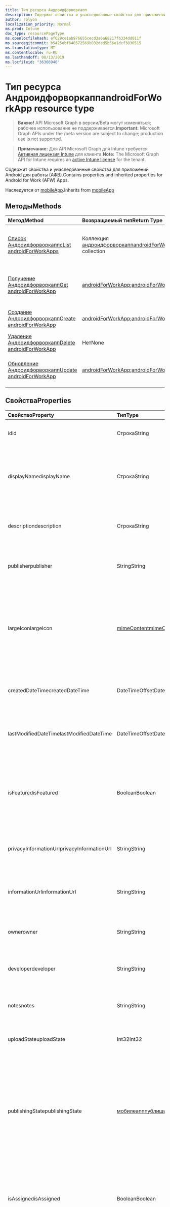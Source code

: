 ```yaml
---
title: Тип ресурса Андроидфорворкапп
description: Содержит свойства и унаследованные свойства для приложений Android для работы (АФВ).
author: rolyon
localization_priority: Normal
ms.prod: Intune
doc_type: resourcePageType
ms.openlocfilehash: ef629ce1ab976655cecd3a6a68217fb334dd011f
ms.sourcegitcommit: b5425ebf648572569b032ded5b56e1dcf3830515
ms.translationtype: MT
ms.contentlocale: ru-RU
ms.lasthandoff: 08/13/2019
ms.locfileid: "36366940"
---
```

# <a name="androidforworkapp-resource-type"></a><span data-ttu-id="93e79-103">Тип ресурса Андроидфорворкапп</span><span class="sxs-lookup"><span data-stu-id="93e79-103">androidForWorkApp resource type</span></span>

> <span data-ttu-id="93e79-104">**Важно!** API Microsoft Graph в версии/Beta могут изменяться; рабочее использование не поддерживается.</span><span class="sxs-lookup"><span data-stu-id="93e79-104">**Important:** Microsoft Graph APIs under the /beta version are subject to change; production use is not supported.</span></span>

> <span data-ttu-id="93e79-105">**Примечание:** Для API Microsoft Graph для Intune требуется [Активная лицензия Intune](https://go.microsoft.com/fwlink/?linkid=839381) для клиента.</span><span class="sxs-lookup"><span data-stu-id="93e79-105">**Note:** The Microsoft Graph API for Intune requires an [active Intune license](https://go.microsoft.com/fwlink/?linkid=839381) for the tenant.</span></span>

<span data-ttu-id="93e79-106">Содержит свойства и унаследованные свойства для приложений Android для работы (АФВ).</span><span class="sxs-lookup"><span data-stu-id="93e79-106">Contains properties and inherited properties for Android for Work (AFW) Apps.</span></span>


<span data-ttu-id="93e79-107">Наследуется от [mobileApp](../resources/intune-apps-mobileapp.md).</span><span class="sxs-lookup"><span data-stu-id="93e79-107">Inherits from [mobileApp](../resources/intune-apps-mobileapp.md)</span></span>

## <a name="methods"></a><span data-ttu-id="93e79-108">Методы</span><span class="sxs-lookup"><span data-stu-id="93e79-108">Methods</span></span>
|<span data-ttu-id="93e79-109">Метод</span><span class="sxs-lookup"><span data-stu-id="93e79-109">Method</span></span>|<span data-ttu-id="93e79-110">Возвращаемый тип</span><span class="sxs-lookup"><span data-stu-id="93e79-110">Return Type</span></span>|<span data-ttu-id="93e79-111">Описание</span><span class="sxs-lookup"><span data-stu-id="93e79-111">Description</span></span>|
|:---|:---|:---|
|[<span data-ttu-id="93e79-112">Список Андроидфорворкаппс</span><span class="sxs-lookup"><span data-stu-id="93e79-112">List androidForWorkApps</span></span>](../api/intune-apps-androidforworkapp-list.md)|<span data-ttu-id="93e79-113">Коллекция [андроидфорворкапп](../resources/intune-apps-androidforworkapp.md)</span><span class="sxs-lookup"><span data-stu-id="93e79-113">[androidForWorkApp](../resources/intune-apps-androidforworkapp.md) collection</span></span>|<span data-ttu-id="93e79-114">Список свойств и связей объектов [андроидфорворкапп](../resources/intune-apps-androidforworkapp.md) .</span><span class="sxs-lookup"><span data-stu-id="93e79-114">List properties and relationships of the [androidForWorkApp](../resources/intune-apps-androidforworkapp.md) objects.</span></span>|
|[<span data-ttu-id="93e79-115">Получение Андроидфорворкапп</span><span class="sxs-lookup"><span data-stu-id="93e79-115">Get androidForWorkApp</span></span>](../api/intune-apps-androidforworkapp-get.md)|<span data-ttu-id="93e79-116">[androidForWorkApp](../resources/intune-apps-androidforworkapp.md);</span><span class="sxs-lookup"><span data-stu-id="93e79-116">[androidForWorkApp](../resources/intune-apps-androidforworkapp.md)</span></span>|<span data-ttu-id="93e79-117">Чтение свойств и связей объекта [андроидфорворкапп](../resources/intune-apps-androidforworkapp.md) .</span><span class="sxs-lookup"><span data-stu-id="93e79-117">Read properties and relationships of the [androidForWorkApp](../resources/intune-apps-androidforworkapp.md) object.</span></span>|
|[<span data-ttu-id="93e79-118">Создание Андроидфорворкапп</span><span class="sxs-lookup"><span data-stu-id="93e79-118">Create androidForWorkApp</span></span>](../api/intune-apps-androidforworkapp-create.md)|<span data-ttu-id="93e79-119">[androidForWorkApp](../resources/intune-apps-androidforworkapp.md);</span><span class="sxs-lookup"><span data-stu-id="93e79-119">[androidForWorkApp](../resources/intune-apps-androidforworkapp.md)</span></span>|<span data-ttu-id="93e79-120">Создание нового объекта [андроидфорворкапп](../resources/intune-apps-androidforworkapp.md) .</span><span class="sxs-lookup"><span data-stu-id="93e79-120">Create a new [androidForWorkApp](../resources/intune-apps-androidforworkapp.md) object.</span></span>|
|[<span data-ttu-id="93e79-121">Удаление Андроидфорворкапп</span><span class="sxs-lookup"><span data-stu-id="93e79-121">Delete androidForWorkApp</span></span>](../api/intune-apps-androidforworkapp-delete.md)|<span data-ttu-id="93e79-122">Нет</span><span class="sxs-lookup"><span data-stu-id="93e79-122">None</span></span>|<span data-ttu-id="93e79-123">Удаляет объект [андроидфорворкапп](../resources/intune-apps-androidforworkapp.md).</span><span class="sxs-lookup"><span data-stu-id="93e79-123">Deletes a [androidForWorkApp](../resources/intune-apps-androidforworkapp.md).</span></span>|
|[<span data-ttu-id="93e79-124">Обновление Андроидфорворкапп</span><span class="sxs-lookup"><span data-stu-id="93e79-124">Update androidForWorkApp</span></span>](../api/intune-apps-androidforworkapp-update.md)|<span data-ttu-id="93e79-125">[androidForWorkApp](../resources/intune-apps-androidforworkapp.md);</span><span class="sxs-lookup"><span data-stu-id="93e79-125">[androidForWorkApp](../resources/intune-apps-androidforworkapp.md)</span></span>|<span data-ttu-id="93e79-126">Обновление свойств объекта [андроидфорворкапп](../resources/intune-apps-androidforworkapp.md) .</span><span class="sxs-lookup"><span data-stu-id="93e79-126">Update the properties of a [androidForWorkApp](../resources/intune-apps-androidforworkapp.md) object.</span></span>|

## <a name="properties"></a><span data-ttu-id="93e79-127">Свойства</span><span class="sxs-lookup"><span data-stu-id="93e79-127">Properties</span></span>
|<span data-ttu-id="93e79-128">Свойство</span><span class="sxs-lookup"><span data-stu-id="93e79-128">Property</span></span>|<span data-ttu-id="93e79-129">Тип</span><span class="sxs-lookup"><span data-stu-id="93e79-129">Type</span></span>|<span data-ttu-id="93e79-130">Описание</span><span class="sxs-lookup"><span data-stu-id="93e79-130">Description</span></span>|
|:---|:---|:---|
|<span data-ttu-id="93e79-131">id</span><span class="sxs-lookup"><span data-stu-id="93e79-131">id</span></span>|<span data-ttu-id="93e79-132">Строка</span><span class="sxs-lookup"><span data-stu-id="93e79-132">String</span></span>|<span data-ttu-id="93e79-133">Ключ объекта.</span><span class="sxs-lookup"><span data-stu-id="93e79-133">Key of the entity.</span></span> <span data-ttu-id="93e79-134">Наследуется от [mobileApp](../resources/intune-apps-mobileapp.md).</span><span class="sxs-lookup"><span data-stu-id="93e79-134">Inherited from [mobileApp](../resources/intune-apps-mobileapp.md)</span></span>|
|<span data-ttu-id="93e79-135">displayName</span><span class="sxs-lookup"><span data-stu-id="93e79-135">displayName</span></span>|<span data-ttu-id="93e79-136">Строка</span><span class="sxs-lookup"><span data-stu-id="93e79-136">String</span></span>|<span data-ttu-id="93e79-137">Название приложения, которое предоставил или импортировал администратор.</span><span class="sxs-lookup"><span data-stu-id="93e79-137">The admin provided or imported title of the app.</span></span> <span data-ttu-id="93e79-138">Наследуется от [mobileApp](../resources/intune-apps-mobileapp.md).</span><span class="sxs-lookup"><span data-stu-id="93e79-138">Inherited from [mobileApp](../resources/intune-apps-mobileapp.md)</span></span>|
|<span data-ttu-id="93e79-139">description</span><span class="sxs-lookup"><span data-stu-id="93e79-139">description</span></span>|<span data-ttu-id="93e79-140">Строка</span><span class="sxs-lookup"><span data-stu-id="93e79-140">String</span></span>|<span data-ttu-id="93e79-141">Описание приложения.</span><span class="sxs-lookup"><span data-stu-id="93e79-141">The description of the app.</span></span> <span data-ttu-id="93e79-142">Наследуется от [mobileApp](../resources/intune-apps-mobileapp.md).</span><span class="sxs-lookup"><span data-stu-id="93e79-142">Inherited from [mobileApp](../resources/intune-apps-mobileapp.md)</span></span>|
|<span data-ttu-id="93e79-143">publisher</span><span class="sxs-lookup"><span data-stu-id="93e79-143">publisher</span></span>|<span data-ttu-id="93e79-144">String</span><span class="sxs-lookup"><span data-stu-id="93e79-144">String</span></span>|<span data-ttu-id="93e79-145">Издатель приложения.</span><span class="sxs-lookup"><span data-stu-id="93e79-145">The publisher of the app.</span></span> <span data-ttu-id="93e79-146">Наследуется от [mobileApp](../resources/intune-apps-mobileapp.md).</span><span class="sxs-lookup"><span data-stu-id="93e79-146">Inherited from [mobileApp](../resources/intune-apps-mobileapp.md)</span></span>|
|<span data-ttu-id="93e79-147">largeIcon</span><span class="sxs-lookup"><span data-stu-id="93e79-147">largeIcon</span></span>|[<span data-ttu-id="93e79-148">mimeContent</span><span class="sxs-lookup"><span data-stu-id="93e79-148">mimeContent</span></span>](../resources/intune-shared-mimecontent.md)|<span data-ttu-id="93e79-149">Представляет большой значок, который отображается в сведениях о приложении, используется для отправки значка.</span><span class="sxs-lookup"><span data-stu-id="93e79-149">The large icon, to be displayed in the app details and used for upload of the icon.</span></span> <span data-ttu-id="93e79-150">Наследуется от [mobileApp](../resources/intune-apps-mobileapp.md).</span><span class="sxs-lookup"><span data-stu-id="93e79-150">Inherited from [mobileApp](../resources/intune-apps-mobileapp.md)</span></span>|
|<span data-ttu-id="93e79-151">createdDateTime</span><span class="sxs-lookup"><span data-stu-id="93e79-151">createdDateTime</span></span>|<span data-ttu-id="93e79-152">DateTimeOffset</span><span class="sxs-lookup"><span data-stu-id="93e79-152">DateTimeOffset</span></span>|<span data-ttu-id="93e79-153">Дата и время создания приложения.</span><span class="sxs-lookup"><span data-stu-id="93e79-153">The date and time the app was created.</span></span> <span data-ttu-id="93e79-154">Наследуется от [mobileApp](../resources/intune-apps-mobileapp.md).</span><span class="sxs-lookup"><span data-stu-id="93e79-154">Inherited from [mobileApp](../resources/intune-apps-mobileapp.md)</span></span>|
|<span data-ttu-id="93e79-155">lastModifiedDateTime</span><span class="sxs-lookup"><span data-stu-id="93e79-155">lastModifiedDateTime</span></span>|<span data-ttu-id="93e79-156">DateTimeOffset</span><span class="sxs-lookup"><span data-stu-id="93e79-156">DateTimeOffset</span></span>|<span data-ttu-id="93e79-157">Дата и время последнего изменения приложения.</span><span class="sxs-lookup"><span data-stu-id="93e79-157">The date and time the app was last modified.</span></span> <span data-ttu-id="93e79-158">Наследуется от [mobileApp](../resources/intune-apps-mobileapp.md).</span><span class="sxs-lookup"><span data-stu-id="93e79-158">Inherited from [mobileApp](../resources/intune-apps-mobileapp.md)</span></span>|
|<span data-ttu-id="93e79-159">isFeatured</span><span class="sxs-lookup"><span data-stu-id="93e79-159">isFeatured</span></span>|<span data-ttu-id="93e79-160">Boolean</span><span class="sxs-lookup"><span data-stu-id="93e79-160">Boolean</span></span>|<span data-ttu-id="93e79-161">Значение, которое показывает, отмечено ли приложение как подобранное администратором. Наследуется от объекта [mobileApp](../resources/intune-apps-mobileapp.md).</span><span class="sxs-lookup"><span data-stu-id="93e79-161">The value indicating whether the app is marked as featured by the admin. Inherited from [mobileApp](../resources/intune-apps-mobileapp.md)</span></span>|
|<span data-ttu-id="93e79-162">privacyInformationUrl</span><span class="sxs-lookup"><span data-stu-id="93e79-162">privacyInformationUrl</span></span>|<span data-ttu-id="93e79-163">String</span><span class="sxs-lookup"><span data-stu-id="93e79-163">String</span></span>|<span data-ttu-id="93e79-164">URL-адрес заявления о конфиденциальности.</span><span class="sxs-lookup"><span data-stu-id="93e79-164">The privacy statement Url.</span></span> <span data-ttu-id="93e79-165">Наследуется от [mobileApp](../resources/intune-apps-mobileapp.md).</span><span class="sxs-lookup"><span data-stu-id="93e79-165">Inherited from [mobileApp](../resources/intune-apps-mobileapp.md)</span></span>|
|<span data-ttu-id="93e79-166">informationUrl</span><span class="sxs-lookup"><span data-stu-id="93e79-166">informationUrl</span></span>|<span data-ttu-id="93e79-167">String</span><span class="sxs-lookup"><span data-stu-id="93e79-167">String</span></span>|<span data-ttu-id="93e79-168">URL-адрес страницы с дополнительными сведениями.</span><span class="sxs-lookup"><span data-stu-id="93e79-168">The more information Url.</span></span> <span data-ttu-id="93e79-169">Наследуется от [mobileApp](../resources/intune-apps-mobileapp.md).</span><span class="sxs-lookup"><span data-stu-id="93e79-169">Inherited from [mobileApp](../resources/intune-apps-mobileapp.md)</span></span>|
|<span data-ttu-id="93e79-170">owner</span><span class="sxs-lookup"><span data-stu-id="93e79-170">owner</span></span>|<span data-ttu-id="93e79-171">String</span><span class="sxs-lookup"><span data-stu-id="93e79-171">String</span></span>|<span data-ttu-id="93e79-172">Владелец приложения.</span><span class="sxs-lookup"><span data-stu-id="93e79-172">The owner of the app.</span></span> <span data-ttu-id="93e79-173">Наследуется от [mobileApp](../resources/intune-apps-mobileapp.md).</span><span class="sxs-lookup"><span data-stu-id="93e79-173">Inherited from [mobileApp](../resources/intune-apps-mobileapp.md)</span></span>|
|<span data-ttu-id="93e79-174">developer</span><span class="sxs-lookup"><span data-stu-id="93e79-174">developer</span></span>|<span data-ttu-id="93e79-175">String</span><span class="sxs-lookup"><span data-stu-id="93e79-175">String</span></span>|<span data-ttu-id="93e79-176">Разработчик приложения.</span><span class="sxs-lookup"><span data-stu-id="93e79-176">The developer of the app.</span></span> <span data-ttu-id="93e79-177">Наследуется от [mobileApp](../resources/intune-apps-mobileapp.md).</span><span class="sxs-lookup"><span data-stu-id="93e79-177">Inherited from [mobileApp](../resources/intune-apps-mobileapp.md)</span></span>|
|<span data-ttu-id="93e79-178">notes</span><span class="sxs-lookup"><span data-stu-id="93e79-178">notes</span></span>|<span data-ttu-id="93e79-179">String</span><span class="sxs-lookup"><span data-stu-id="93e79-179">String</span></span>|<span data-ttu-id="93e79-180">Заметки для приложения.</span><span class="sxs-lookup"><span data-stu-id="93e79-180">Notes for the app.</span></span> <span data-ttu-id="93e79-181">Наследуется от [mobileApp](../resources/intune-apps-mobileapp.md).</span><span class="sxs-lookup"><span data-stu-id="93e79-181">Inherited from [mobileApp](../resources/intune-apps-mobileapp.md)</span></span>|
|<span data-ttu-id="93e79-182">uploadState</span><span class="sxs-lookup"><span data-stu-id="93e79-182">uploadState</span></span>|<span data-ttu-id="93e79-183">Int32</span><span class="sxs-lookup"><span data-stu-id="93e79-183">Int32</span></span>|<span data-ttu-id="93e79-184">Состояние отправки.</span><span class="sxs-lookup"><span data-stu-id="93e79-184">The upload state.</span></span> <span data-ttu-id="93e79-185">Наследуется от [mobileApp](../resources/intune-apps-mobileapp.md).</span><span class="sxs-lookup"><span data-stu-id="93e79-185">Inherited from [mobileApp](../resources/intune-apps-mobileapp.md)</span></span>|
|<span data-ttu-id="93e79-186">publishingState</span><span class="sxs-lookup"><span data-stu-id="93e79-186">publishingState</span></span>|[<span data-ttu-id="93e79-187">мобилеапппублишингстате</span><span class="sxs-lookup"><span data-stu-id="93e79-187">mobileAppPublishingState</span></span>](../resources/intune-apps-mobileapppublishingstate.md)|<span data-ttu-id="93e79-188">Состояние публикации для приложения.</span><span class="sxs-lookup"><span data-stu-id="93e79-188">The publishing state for the app.</span></span> <span data-ttu-id="93e79-189">Приложение невозможно назначить, если оно не опубликовано.</span><span class="sxs-lookup"><span data-stu-id="93e79-189">The app cannot be assigned unless the app is published.</span></span> <span data-ttu-id="93e79-190">Наследуется от [mobileApp](../resources/intune-apps-mobileapp.md).</span><span class="sxs-lookup"><span data-stu-id="93e79-190">Inherited from [mobileApp](../resources/intune-apps-mobileapp.md).</span></span> <span data-ttu-id="93e79-191">Возможные значения: `notPublished`, `processing`, `published`.</span><span class="sxs-lookup"><span data-stu-id="93e79-191">Possible values are: `notPublished`, `processing`, `published`.</span></span>|
|<span data-ttu-id="93e79-192">isAssigned</span><span class="sxs-lookup"><span data-stu-id="93e79-192">isAssigned</span></span>|<span data-ttu-id="93e79-193">Boolean</span><span class="sxs-lookup"><span data-stu-id="93e79-193">Boolean</span></span>|<span data-ttu-id="93e79-194">Значение, указывающее, назначено ли приложение по крайней мере одной группе.</span><span class="sxs-lookup"><span data-stu-id="93e79-194">The value indicating whether the app is assigned to at least one group.</span></span> <span data-ttu-id="93e79-195">Наследуется от [mobileApp](../resources/intune-apps-mobileapp.md).</span><span class="sxs-lookup"><span data-stu-id="93e79-195">Inherited from [mobileApp](../resources/intune-apps-mobileapp.md)</span></span>|
|<span data-ttu-id="93e79-196">roleScopeTagIds</span><span class="sxs-lookup"><span data-stu-id="93e79-196">roleScopeTagIds</span></span>|<span data-ttu-id="93e79-197">Коллекция строк</span><span class="sxs-lookup"><span data-stu-id="93e79-197">String collection</span></span>|<span data-ttu-id="93e79-198">Список идентификаторов тегов области для этого мобильного приложения.</span><span class="sxs-lookup"><span data-stu-id="93e79-198">List of scope tag ids for this mobile app.</span></span> <span data-ttu-id="93e79-199">Наследуется от [mobileApp](../resources/intune-apps-mobileapp.md).</span><span class="sxs-lookup"><span data-stu-id="93e79-199">Inherited from [mobileApp](../resources/intune-apps-mobileapp.md)</span></span>|
|<span data-ttu-id="93e79-200">депендентаппкаунт</span><span class="sxs-lookup"><span data-stu-id="93e79-200">dependentAppCount</span></span>|<span data-ttu-id="93e79-201">Int32</span><span class="sxs-lookup"><span data-stu-id="93e79-201">Int32</span></span>|<span data-ttu-id="93e79-202">Общее количество зависимостей для дочернего приложения.</span><span class="sxs-lookup"><span data-stu-id="93e79-202">The total number of dependencies the child app has.</span></span> <span data-ttu-id="93e79-203">Наследуется от [mobileApp](../resources/intune-apps-mobileapp.md).</span><span class="sxs-lookup"><span data-stu-id="93e79-203">Inherited from [mobileApp](../resources/intune-apps-mobileapp.md)</span></span>|
|<span data-ttu-id="93e79-204">packageId</span><span class="sxs-lookup"><span data-stu-id="93e79-204">packageId</span></span>|<span data-ttu-id="93e79-205">String</span><span class="sxs-lookup"><span data-stu-id="93e79-205">String</span></span>|<span data-ttu-id="93e79-206">Идентификатор пакета.</span><span class="sxs-lookup"><span data-stu-id="93e79-206">The package identifier.</span></span>|
|<span data-ttu-id="93e79-207">appIdentifier</span><span class="sxs-lookup"><span data-stu-id="93e79-207">appIdentifier</span></span>|<span data-ttu-id="93e79-208">String</span><span class="sxs-lookup"><span data-stu-id="93e79-208">String</span></span>|<span data-ttu-id="93e79-209">Имя удостоверения.</span><span class="sxs-lookup"><span data-stu-id="93e79-209">The Identity Name.</span></span>|
|<span data-ttu-id="93e79-210">usedLicenseCount</span><span class="sxs-lookup"><span data-stu-id="93e79-210">usedLicenseCount</span></span>|<span data-ttu-id="93e79-211">Int32</span><span class="sxs-lookup"><span data-stu-id="93e79-211">Int32</span></span>|<span data-ttu-id="93e79-212">Количество используемых лицензий VPP.</span><span class="sxs-lookup"><span data-stu-id="93e79-212">The number of VPP licenses in use.</span></span>|
|<span data-ttu-id="93e79-213">totalLicenseCount</span><span class="sxs-lookup"><span data-stu-id="93e79-213">totalLicenseCount</span></span>|<span data-ttu-id="93e79-214">Int32</span><span class="sxs-lookup"><span data-stu-id="93e79-214">Int32</span></span>|<span data-ttu-id="93e79-215">Общее количество лицензий VPP.</span><span class="sxs-lookup"><span data-stu-id="93e79-215">The total number of VPP licenses.</span></span>|
|<span data-ttu-id="93e79-216">appStoreUrl</span><span class="sxs-lookup"><span data-stu-id="93e79-216">appStoreUrl</span></span>|<span data-ttu-id="93e79-217">String</span><span class="sxs-lookup"><span data-stu-id="93e79-217">String</span></span>|<span data-ttu-id="93e79-218">URL-адрес приложения для рабочего хранилища.</span><span class="sxs-lookup"><span data-stu-id="93e79-218">The Play for Work Store app URL.</span></span>|

## <a name="relationships"></a><span data-ttu-id="93e79-219">Отношения</span><span class="sxs-lookup"><span data-stu-id="93e79-219">Relationships</span></span>
|<span data-ttu-id="93e79-220">Отношение</span><span class="sxs-lookup"><span data-stu-id="93e79-220">Relationship</span></span>|<span data-ttu-id="93e79-221">Тип</span><span class="sxs-lookup"><span data-stu-id="93e79-221">Type</span></span>|<span data-ttu-id="93e79-222">Описание</span><span class="sxs-lookup"><span data-stu-id="93e79-222">Description</span></span>|
|:---|:---|:---|
|<span data-ttu-id="93e79-223">categories</span><span class="sxs-lookup"><span data-stu-id="93e79-223">categories</span></span>|<span data-ttu-id="93e79-224">Коллекция [mobileAppCategory](../resources/intune-apps-mobileappcategory.md)</span><span class="sxs-lookup"><span data-stu-id="93e79-224">[mobileAppCategory](../resources/intune-apps-mobileappcategory.md) collection</span></span>|<span data-ttu-id="93e79-225">Список категорий для этого приложения.</span><span class="sxs-lookup"><span data-stu-id="93e79-225">The list of categories for this app.</span></span> <span data-ttu-id="93e79-226">Наследуется от [mobileApp](../resources/intune-apps-mobileapp.md).</span><span class="sxs-lookup"><span data-stu-id="93e79-226">Inherited from [mobileApp](../resources/intune-apps-mobileapp.md)</span></span>|
|<span data-ttu-id="93e79-227">assignments</span><span class="sxs-lookup"><span data-stu-id="93e79-227">assignments</span></span>|<span data-ttu-id="93e79-228">Коллекция [mobileAppAssignment](../resources/intune-apps-mobileappassignment.md)</span><span class="sxs-lookup"><span data-stu-id="93e79-228">[mobileAppAssignment](../resources/intune-apps-mobileappassignment.md) collection</span></span>|<span data-ttu-id="93e79-229">Список назначений группы для этого мобильного приложения.</span><span class="sxs-lookup"><span data-stu-id="93e79-229">The list of group assignments for this mobile app.</span></span> <span data-ttu-id="93e79-230">Наследуется от [mobileApp](../resources/intune-apps-mobileapp.md).</span><span class="sxs-lookup"><span data-stu-id="93e79-230">Inherited from [mobileApp](../resources/intune-apps-mobileapp.md)</span></span>|
|<span data-ttu-id="93e79-231">installSummary</span><span class="sxs-lookup"><span data-stu-id="93e79-231">installSummary</span></span>|<span data-ttu-id="93e79-232">[mobileAppInstallSummary](../resources/intune-apps-mobileappinstallsummary.md);</span><span class="sxs-lookup"><span data-stu-id="93e79-232">[mobileAppInstallSummary](../resources/intune-apps-mobileappinstallsummary.md)</span></span>|<span data-ttu-id="93e79-233">Общие сведения по установке мобильного приложения.</span><span class="sxs-lookup"><span data-stu-id="93e79-233">Mobile App Install Summary.</span></span> <span data-ttu-id="93e79-234">Наследуется от [mobileApp](../resources/intune-apps-mobileapp.md).</span><span class="sxs-lookup"><span data-stu-id="93e79-234">Inherited from [mobileApp](../resources/intune-apps-mobileapp.md)</span></span>|
|<span data-ttu-id="93e79-235">deviceStatuses</span><span class="sxs-lookup"><span data-stu-id="93e79-235">deviceStatuses</span></span>|<span data-ttu-id="93e79-236">Коллекция [mobileAppInstallStatus](../resources/intune-apps-mobileappinstallstatus.md)</span><span class="sxs-lookup"><span data-stu-id="93e79-236">[mobileAppInstallStatus](../resources/intune-apps-mobileappinstallstatus.md) collection</span></span>|<span data-ttu-id="93e79-237">Список состояний установки для этого мобильного приложения.</span><span class="sxs-lookup"><span data-stu-id="93e79-237">The list of installation states for this mobile app.</span></span> <span data-ttu-id="93e79-238">Наследуется от [mobileApp](../resources/intune-apps-mobileapp.md).</span><span class="sxs-lookup"><span data-stu-id="93e79-238">Inherited from [mobileApp](../resources/intune-apps-mobileapp.md)</span></span>|
|<span data-ttu-id="93e79-239">userStatuses</span><span class="sxs-lookup"><span data-stu-id="93e79-239">userStatuses</span></span>|<span data-ttu-id="93e79-240">Коллекция [усераппинсталлстатус](../resources/intune-apps-userappinstallstatus.md)</span><span class="sxs-lookup"><span data-stu-id="93e79-240">[userAppInstallStatus](../resources/intune-apps-userappinstallstatus.md) collection</span></span>|<span data-ttu-id="93e79-241">Список состояний установки для этого мобильного приложения.</span><span class="sxs-lookup"><span data-stu-id="93e79-241">The list of installation states for this mobile app.</span></span> <span data-ttu-id="93e79-242">Наследуется от [mobileApp](../resources/intune-apps-mobileapp.md).</span><span class="sxs-lookup"><span data-stu-id="93e79-242">Inherited from [mobileApp](../resources/intune-apps-mobileapp.md)</span></span>|
|<span data-ttu-id="93e79-243">Таблица</span><span class="sxs-lookup"><span data-stu-id="93e79-243">relationships</span></span>|<span data-ttu-id="93e79-244">Коллекция [мобилеаппрелатионшип](../resources/intune-apps-mobileapprelationship.md)</span><span class="sxs-lookup"><span data-stu-id="93e79-244">[mobileAppRelationship](../resources/intune-apps-mobileapprelationship.md) collection</span></span>|<span data-ttu-id="93e79-245">Список отношений для этого мобильного приложения.</span><span class="sxs-lookup"><span data-stu-id="93e79-245">List of relationships for this mobile app.</span></span> <span data-ttu-id="93e79-246">Наследуется от [mobileApp](../resources/intune-apps-mobileapp.md).</span><span class="sxs-lookup"><span data-stu-id="93e79-246">Inherited from [mobileApp](../resources/intune-apps-mobileapp.md)</span></span>|

## <a name="json-representation"></a><span data-ttu-id="93e79-247">Представление JSON</span><span class="sxs-lookup"><span data-stu-id="93e79-247">JSON Representation</span></span>
<span data-ttu-id="93e79-248">Ниже представлено описание ресурса в формате JSON.</span><span class="sxs-lookup"><span data-stu-id="93e79-248">Here is a JSON representation of the resource.</span></span>
<!-- {
  "blockType": "resource",
  "keyProperty": "id",
  "@odata.type": "microsoft.graph.androidForWorkApp"
}
-->
``` json
{
  "@odata.type": "#microsoft.graph.androidForWorkApp",
  "id": "String (identifier)",
  "displayName": "String",
  "description": "String",
  "publisher": "String",
  "largeIcon": {
    "@odata.type": "microsoft.graph.mimeContent",
    "type": "String",
    "value": "binary"
  },
  "createdDateTime": "String (timestamp)",
  "lastModifiedDateTime": "String (timestamp)",
  "isFeatured": true,
  "privacyInformationUrl": "String",
  "informationUrl": "String",
  "owner": "String",
  "developer": "String",
  "notes": "String",
  "uploadState": 1024,
  "publishingState": "String",
  "isAssigned": true,
  "roleScopeTagIds": [
    "String"
  ],
  "dependentAppCount": 1024,
  "packageId": "String",
  "appIdentifier": "String",
  "usedLicenseCount": 1024,
  "totalLicenseCount": 1024,
  "appStoreUrl": "String"
}
```



